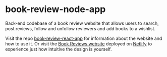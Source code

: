 # book-review-node-app
Back-end codebase of a book review website that allows users to search, post reviews, follow and unfollow reviewers and add books to a wishlist.

Visit the repo [book-review-react-app](https://github.com/darshi24/book-review-react-app) for information about the website and how to use it.
Or visit the [Book Reviews website](https://preeminent-cranachan-3c8ddf.netlify.app/) deployed on [Netlify](https://www.netlify.com/) to experience just how intuitive the design is yourself.
